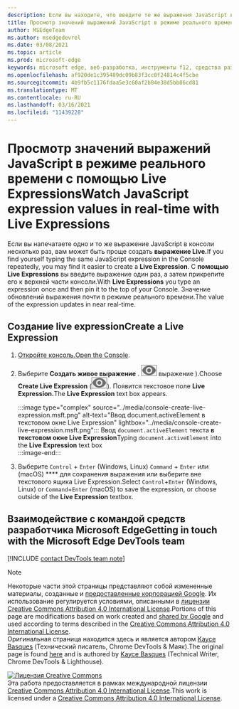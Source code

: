 ```yaml
---
description: Если вы находите, что введите те же выражения JavaScript в консоль несколько раз, попробуйте Live Expressions вместо этого.
title: Просмотр значений выражений JavaScript в режиме реального времени с помощью Live Expressions
author: MSEdgeTeam
ms.author: msedgedevrel
ms.date: 03/08/2021
ms.topic: article
ms.prod: microsoft-edge
keywords: microsoft edge, веб-разработка, инструменты f12, средства разработчика
ms.openlocfilehash: af920de1c395489dc09b83f3cc0f24814c4f5cbe
ms.sourcegitcommit: 4b9fb5c1176fdaa5e3c60af2b84e38d5bb86cd81
ms.translationtype: MT
ms.contentlocale: ru-RU
ms.lasthandoff: 03/16/2021
ms.locfileid: "11439228"
---
```

<!-- Copyright Kayce Basques 

   Licensed under the Apache License, Version 2.0 (the "License");
   you may not use this file except in compliance with the License.
   You may obtain a copy of the License at

       https://www.apache.org/licenses/LICENSE-2.0

   Unless required by applicable law or agreed to in writing, software
   distributed under the License is distributed on an "AS IS" BASIS,
   WITHOUT WARRANTIES OR CONDITIONS OF ANY KIND, either express or implied.
   See the License for the specific language governing permissions and
   limitations under the License.  -->

# <a name="watch-javascript-expression-values-in-real-time-with-live-expressions"></a><span data-ttu-id="c3e48-104">Просмотр значений выражений JavaScript в режиме реального времени с помощью Live Expressions</span><span class="sxs-lookup"><span data-stu-id="c3e48-104">Watch JavaScript expression values in real-time with Live Expressions</span></span>  

<span data-ttu-id="c3e48-105">Если вы напечатаете одно и то же выражение JavaScript в консоли несколько раз, вам может быть проще создать **выражение Live.**</span><span class="sxs-lookup"><span data-stu-id="c3e48-105">If you find yourself typing the same JavaScript expression in the Console repeatedly, you may find it easier to create a **Live Expression**.</span></span>  <span data-ttu-id="c3e48-106">С **помощью Live Expressions** вы введите выражение один раз, а затем прикрепите его к верхней части консоли.</span><span class="sxs-lookup"><span data-stu-id="c3e48-106">With **Live Expressions** you type an expression once and then pin it to the top of your Console.</span></span>  <span data-ttu-id="c3e48-107">Значение обновлений выражения почти в режиме реального времени.</span><span class="sxs-lookup"><span data-stu-id="c3e48-107">The value of the expression updates in near real-time.</span></span>  

## <a name="create-a-live-expression"></a><span data-ttu-id="c3e48-108">Создание live expression</span><span class="sxs-lookup"><span data-stu-id="c3e48-108">Create a Live Expression</span></span>  

1.  <span data-ttu-id="c3e48-109">[Откройте консоль.][DevToolsConsoleReferenceOpenConsole]</span><span class="sxs-lookup"><span data-stu-id="c3e48-109">[Open the Console][DevToolsConsoleReferenceOpenConsole].</span></span>  
1.  <span data-ttu-id="c3e48-110">Выберите **Создать живое выражение** \. ![ Создайте живое ](../media/create-live-expression-icon.msft.png) выражение \).</span><span class="sxs-lookup"><span data-stu-id="c3e48-110">Choose **Create Live Expression** \(![Create Live Expression](../media/create-live-expression-icon.msft.png)\).</span></span>  <span data-ttu-id="c3e48-111">Появится текстовое поле **Live Expression.**</span><span class="sxs-lookup"><span data-stu-id="c3e48-111">The **Live Expression** text box appears.</span></span>  
    
    :::image type="complex" source="../media/console-create-live-expression.msft.png" alt-text="Ввод document.activeElement в текстовом окне Live Expression" lightbox="../media/console-create-live-expression.msft.png":::
       <span data-ttu-id="c3e48-113">Ввод `document.activeElement` текста **в текстовом окне Live Expression**</span><span class="sxs-lookup"><span data-stu-id="c3e48-113">Typing `document.activeElement` into the **Live Expression** text box</span></span>  
    :::image-end:::  
    
1.  <span data-ttu-id="c3e48-114">Выберите `Control` + `Enter` \(Windows, Linux\) `Command` + `Enter` или \(macOS\) \*\*\*\* для сохранения выражения или выберите вне текстового ящика Live Expression.</span><span class="sxs-lookup"><span data-stu-id="c3e48-114">Select `Control`+`Enter` \(Windows, Linux\) or `Command`+`Enter` \(macOS\) to save the expression, or choose outside of the **Live Expression** textbox.</span></span>  

## <a name="getting-in-touch-with-the-microsoft-edge-devtools-team"></a><span data-ttu-id="c3e48-115">Взаимодействие с командой средств разработчика Microsoft Edge</span><span class="sxs-lookup"><span data-stu-id="c3e48-115">Getting in touch with the Microsoft Edge DevTools team</span></span>  

[!INCLUDE [contact DevTools team note](../includes/contact-devtools-team-note.md)]  

<!-- links -->  

[DevToolsConsoleReferenceOpenConsole]: ./reference.md#open-the-console "Откройте консоль — справочный | Документы Майкрософт"  

> [!NOTE]
> <span data-ttu-id="c3e48-117">Некоторые части этой страницы представляют собой измененные материалы, созданные и [предоставленные корпорацией Google][GoogleSitePolicies]. Их использование регулируется условиями, описанными в [лицензии Creative Commons Attribution 4.0 International License][CCA4IL].</span><span class="sxs-lookup"><span data-stu-id="c3e48-117">Portions of this page are modifications based on work created and [shared by Google][GoogleSitePolicies] and used according to terms described in the [Creative Commons Attribution 4.0 International License][CCA4IL].</span></span>  
> <span data-ttu-id="c3e48-118">Оригинальная страница [](https://developers.google.com/web/tools/chrome-devtools/console/live-expressions) находится здесь и является автором [Kayce Basques][KayceBasques] \(Технический писатель, Chrome DevTools \& Маяк\).</span><span class="sxs-lookup"><span data-stu-id="c3e48-118">The original page is found [here](https://developers.google.com/web/tools/chrome-devtools/console/live-expressions) and is authored by [Kayce Basques][KayceBasques] \(Technical Writer, Chrome DevTools \& Lighthouse\).</span></span>  

[![Лицензия Creative Commons][CCby4Image]][CCA4IL]  
<span data-ttu-id="c3e48-120">Эта работа предоставляется в рамках международной лицензии [Creative Commons Attribution 4.0 International License][CCA4IL].</span><span class="sxs-lookup"><span data-stu-id="c3e48-120">This work is licensed under a [Creative Commons Attribution 4.0 International License][CCA4IL].</span></span>  

[CCA4IL]: https://creativecommons.org/licenses/by/4.0  
[CCby4Image]: https://i.creativecommons.org/l/by/4.0/88x31.png  
[GoogleSitePolicies]: https://developers.google.com/terms/site-policies  
[KayceBasques]: https://developers.google.com/web/resources/contributors/kaycebasques  
